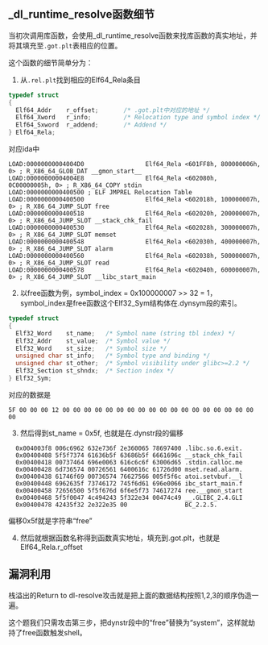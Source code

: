 ## _dl_runtime_resolve函数细节

当初次调用库函数，会使用_dl_runtime_resolve函数来找库函数的真实地址，并将其填充至`.got.plt`表相应的位置。

这个函数的细节简单分为：

1. 从`.rel.plt`找到相应的Elf64_Rela条目

```c
typedef struct
{
  Elf64_Addr    r_offset;       /* .got.plt中对应的地址 */
  Elf64_Xword   r_info;         /* Relocation type and symbol index */
  Elf64_Sxword  r_addend;       /* Addend */
} Elf64_Rela;
```
对应ida中
```
LOAD:00000000004004D0                 Elf64_Rela <601FF8h, 800000006h, 0> ; R_X86_64_GLOB_DAT __gmon_start__
LOAD:00000000004004E8                 Elf64_Rela <602080h, 0C00000005h, 0> ; R_X86_64_COPY stdin
LOAD:0000000000400500 ; ELF JMPREL Relocation Table
LOAD:0000000000400500                 Elf64_Rela <602018h, 100000007h, 0> ; R_X86_64_JUMP_SLOT free
LOAD:0000000000400518                 Elf64_Rela <602020h, 200000007h, 0> ; R_X86_64_JUMP_SLOT __stack_chk_fail
LOAD:0000000000400530                 Elf64_Rela <602028h, 300000007h, 0> ; R_X86_64_JUMP_SLOT memset
LOAD:0000000000400548                 Elf64_Rela <602030h, 400000007h, 0> ; R_X86_64_JUMP_SLOT alarm
LOAD:0000000000400560                 Elf64_Rela <602038h, 500000007h, 0> ; R_X86_64_JUMP_SLOT read
LOAD:0000000000400578                 Elf64_Rela <602040h, 600000007h, 0> ; R_X86_64_JUMP_SLOT __libc_start_main
```

2. 以free函数为例，symbol_index = 0x100000007 >> 32 = 1，symbol_index是free函数这个Elf32_Sym结构体在.dynsym段的索引。
```c
typedef struct
{
  Elf32_Word    st_name;   /* Symbol name (string tbl index) */
  Elf32_Addr    st_value;  /* Symbol value */
  Elf32_Word    st_size;   /* Symbol size */
  unsigned char st_info;   /* Symbol type and binding */
  unsigned char st_other;  /* Symbol visibility under glibc>=2.2 */
  Elf32_Section st_shndx;  /* Section index */
} Elf32_Sym;
```
对应的数据是
```
5F 00 00 00 12 00 00 00 00 00 00 00 00 00 00 00 00 00 00 00 00 00 00 00
```

3. 然后得到st_name = 0x5f, 也就是在.dynstr段的偏移

```
  0x004003f8 006c6962 632e736f 2e360065 78697400 .libc.so.6.exit.
  0x00400408 5f5f7374 61636b5f 63686b5f 6661696c __stack_chk_fail
  0x00400418 00737464 696e0063 616c6c6f 63006d65 .stdin.calloc.me
  0x00400428 6d736574 00726561 6400616c 61726d00 mset.read.alarm.
  0x00400438 61746f69 00736574 76627566 005f5f6c atoi.setvbuf.__l
  0x00400448 6962635f 73746172 745f6d61 696e0066 ibc_start_main.f
  0x00400458 72656500 5f5f676d 6f6e5f73 74617274 ree.__gmon_start
  0x00400468 5f5f0047 4c494243 5f322e34 00474c49 __.GLIBC_2.4.GLI
  0x00400478 42435f32 2e322e35 00                BC_2.2.5.
```
偏移0x5f就是字符串“free”

4. 然后就根据函数名称得到函数真实地址，填充到.got.plt，也就是Elf64_Rela.r_offset



## 漏洞利用

栈溢出的Return to dl-resolve攻击就是把上面的数据结构按照1,2,3的顺序伪造一遍。

这个题我们只需攻击第三步，把dynstr段中的“free”替换为“system”，这样就劫持了free函数触发shell。